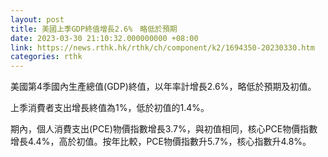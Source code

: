 ```yaml
---
layout: post
title: 美國上季GDP終值增長2.6%　略低於預期
date: 2023-03-30 21:10:32.000000000 +08:00
link: https://news.rthk.hk/rthk/ch/component/k2/1694350-20230330.htm
categories: rthk
---
```


美國第4季國內生產總值(GDP)終值，以年率計增長2.6%，略低於預期及初值。

上季消費者支出增長終值為1%，低於初值的1.4%。

期內，個人消費支出(PCE)物價指數增長3.7%，與初值相同，核心PCE物價指數增長4.4%，高於初值。按年比較，PCE物價指數升5.7%，核心指數升4.8%。
